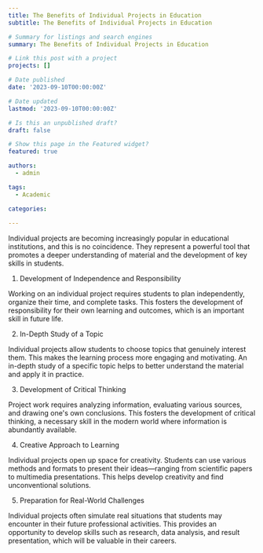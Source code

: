 ```yaml
---
title: The Benefits of Individual Projects in Education
subtitle: The Benefits of Individual Projects in Education

# Summary for listings and search engines
summary: The Benefits of Individual Projects in Education

# Link this post with a project
projects: []

# Date published
date: '2023-09-10T00:00:00Z'

# Date updated
lastmod: '2023-09-10T00:00:00Z'

# Is this an unpublished draft?
draft: false

# Show this page in the Featured widget?
featured: true

authors:
  - admin

tags:
  - Academic

categories:
  
---
```


Individual projects are becoming increasingly popular in educational institutions, and this is no coincidence. They represent a powerful tool that promotes a deeper understanding of material and the development of key skills in students.

1. Development of Independence and Responsibility

Working on an individual project requires students to plan independently, organize their time, and complete tasks. This fosters the development of responsibility for their own learning and outcomes, which is an important skill in future life.

2. In-Depth Study of a Topic

Individual projects allow students to choose topics that genuinely interest them. This makes the learning process more engaging and motivating. An in-depth study of a specific topic helps to better understand the material and apply it in practice.

3. Development of Critical Thinking

Project work requires analyzing information, evaluating various sources, and drawing one's own conclusions. This fosters the development of critical thinking, a necessary skill in the modern world where information is abundantly available.

4. Creative Approach to Learning

Individual projects open up space for creativity. Students can use various methods and formats to present their ideas—ranging from scientific papers to multimedia presentations. This helps develop creativity and find unconventional solutions.

5. Preparation for Real-World Challenges

Individual projects often simulate real situations that students may encounter in their future professional activities. This provides an opportunity to develop skills such as research, data analysis, and result presentation, which will be valuable in their careers.

